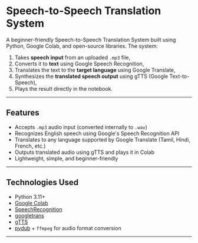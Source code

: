 # Speech-to-Speech Translation System
A beginner-friendly Speech-to-Speech Translation System built using Python, Google Colab, and open-source libraries. The system:
1. Takes **speech input** from an uploaded `.mp3` file,
2. Converts it to **text** using Google Speech Recognition,
3. Translates the text to the **target language** using Google Translate,
4. Synthesizes the **translated speech output** using gTTS (Google Text-to-Speech),
5. Plays the result directly in the notebook.

---

## Features

- Accepts `.mp3` audio input (converted internally to `.wav`)
- Recognizes English speech using Google's Speech Recognition API
- Translates to any language supported by Google Translate (Tamil, Hindi, French, etc.)
- Outputs translated audio using gTTS and plays it in Colab
- Lightweight, simple, and beginner-friendly

---

## Technologies Used

- Python 3.11+
- [Google Colab](https://colab.research.google.com/)
- [SpeechRecognition](https://pypi.org/project/SpeechRecognition/)
- [googletrans](https://pypi.org/project/googletrans/)
- [gTTS](https://pypi.org/project/gTTS/)
- [pydub](https://pydub.com/) + `ffmpeg` for audio format conversion

---



